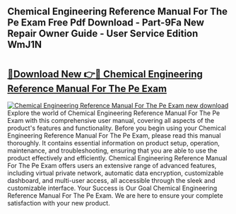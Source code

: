 ## Chemical Engineering Reference Manual For The Pe Exam Free Pdf Download - Part-9Fa New Repair Owner Guide - User Service Edition WmJ1N

# <h2><a href="http://bc35081.oget.top/?id=Chemical+Engineering+Reference+Manual+For+The+Pe+Exam">🔗Download New 👉🔴 Chemical Engineering Reference Manual For The Pe Exam</a></h2>

[![Chemical Engineering Reference Manual For The Pe Exam new download](https://i.imgur.com/5g1atiW.png)](http://bc35081.oget.top/?id=Chemical+Engineering+Reference+Manual+For+The+Pe+Exam)
Explore the world of Chemical Engineering Reference Manual For The Pe Exam with this comprehensive user manual, covering all aspects of the product's features and functionality. Before you begin using your Chemical Engineering Reference Manual For The Pe Exam, please read this manual thoroughly. It contains essential information on product setup, operation, maintenance, and troubleshooting, ensuring that you are able to use the product effectively and efficiently. Chemical Engineering Reference Manual For The Pe Exam offers users an extensive range of advanced features, including virtual private network, automatic data encryption, customizable dashboard, and multi-user access, all accessible through the sleek and customizable interface. Your Success is Our Goal Chemical Engineering Reference Manual For The Pe Exam. We are here to ensure your complete satisfaction with your new product.
